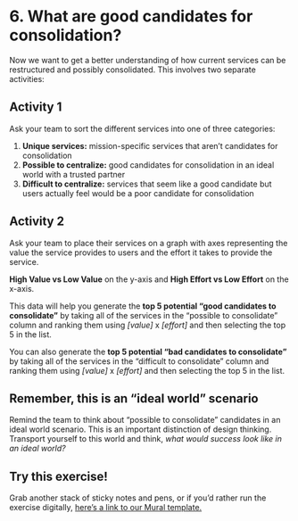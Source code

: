 # 6. What are good candidates for consolidation? 

Now we want to get a better understanding of how current services can be restructured and possibly consolidated. This involves two separate activities: 

## Activity 1

Ask your team to sort the different services into one of three categories: 

1. **Unique services:** mission-specific services that aren’t candidates for consolidation
2. **Possible to centralize:** good candidates for consolidation in an ideal world with a trusted partner 
3. **Difficult to centralize:** services that seem like a good candidate but users actually feel would be a poor candidate for consolidation


## Activity 2
Ask your team to place their services on a graph with axes representing the value the service provides to users and the effort it takes to provide the service. 

**High Value vs Low Value** on the y-axis and **High Effort vs Low Effort** on the x-axis. 

This data will help you generate the **top 5 potential “good candidates to consolidate”** by taking all of the services in the “possible to consolidate” column and ranking them using _[value]_ x _[effort]_ and then selecting the top 5 in the list.

You can also generate the **top 5 potential “bad candidates to consolidate”** by taking all of the services in the “difficult to consolidate” column and ranking them using _[value]_ x _[effort]_ and then selecting the top 5 in the list.

## Remember, this is an “ideal world” scenario
Remind the team to think about “possible to consolidate” candidates in an ideal world scenario. This is an important distinction of design thinking. Transport yourself to this world and think, _what would success look like in an ideal world?_

## Try this exercise!
Grab another stack of sticky notes and pens, or if you’d rather run the exercise digitally, [here’s a link to our Mural template.](https://app.mural.co/t/gsa6/m/gsa6/1541452101488/6db4e625db76a43a117fe1298536efee3e1c9750) 
